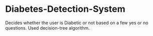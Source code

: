 # Diabetes-Detection-System
Decides whether the user is Diabetic or not based on a few yes or no questions. Used decision-tree algorithm.
